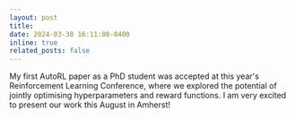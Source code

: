 ```yaml
---
layout: post
title: 
date: 2024-03-30 16:11:00-0400
inline: true
related_posts: false
---
```


My first AutoRL paper as a PhD student was accepted at this year's Reinforcement Learning Conference, where we explored the potential of jointly optimising hyperparameters and reward functions. I am very excited to present our work this August in Amherst!

